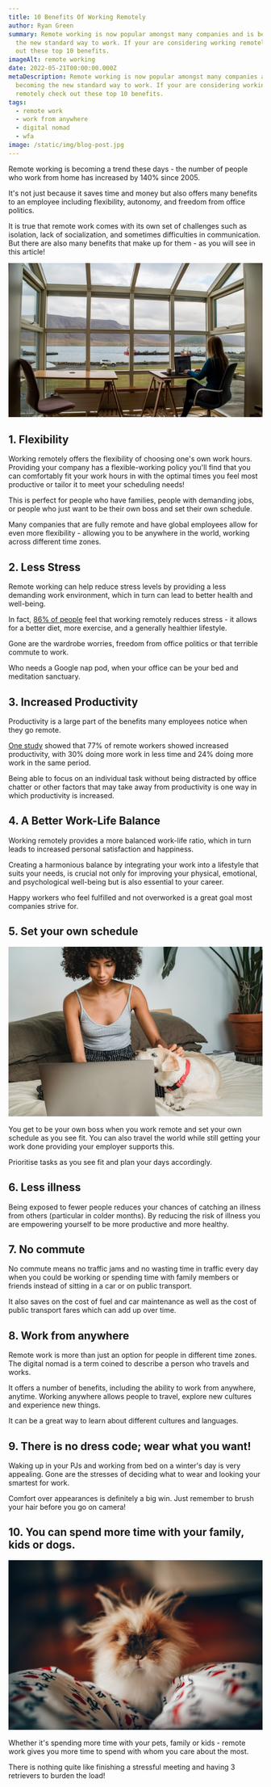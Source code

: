 ```yaml
---
title: 10 Benefits Of Working Remotely
author: Ryan Green
summary: Remote working is now popular amongst many companies and is becoming
  the new standard way to work. If your are considering working remotely check
  out these top 10 benefits.
imageAlt: remote working
date: 2022-05-21T00:00:00.000Z
metaDescription: Remote working is now popular amongst many companies and is
  becoming the new standard way to work. If your are considering working
  remotely check out these top 10 benefits.
tags:
  - remote work
  - work from anywhere
  - digital nomad
  - wfa
image: /static/img/blog-post.jpg
---
```

Remote working is becoming a trend these days - the number of people who work from home has increased by 140% since 2005.

It's not just because it saves time and money but also offers many benefits to an employee including flexibility, autonomy, and freedom from office politics.

It is true that remote work comes with its own set of challenges such as isolation, lack of socialization, and sometimes difficulties in communication. But there are also many benefits that make up for them - as you will see in this article!

![remote work](/static/img/blog-post.jpg "remote work")

## 1. Flexibility

Working remotely offers the flexibility of choosing one's own work hours. Providing your company has a flexible-working policy you'll find that you can comfortably fit your work hours in with the optimal times you feel most productive or tailor it to meet your scheduling needs!

This is perfect for people who have families, people with demanding jobs, or people who just want to be their own boss and set their own schedule.

Many companies that are fully remote and have global employees allow for even more flexibility - allowing you to be anywhere in the world, working across different time zones.

## 2. Less Stress

Remote working can help reduce stress levels by providing a less demanding work environment, which in turn can lead to better health and well-being.

In fact, [86% of people](https://www.smallbizgenius.net/by-the-numbers/remote-work-statistics/) feel that working remotely reduces stress - it allows for a better diet, more exercise, and a generally healthier lifestyle.

Gone are the wardrobe worries, freedom from office politics or that terrible commute to work.

Who needs a Google nap pod, when your office can be your bed and meditation sanctuary.

## 3. Increased Productivity

Productivity is a large part of the benefits many employees notice when they go remote.

[One study](https://www.apollotechnical.com/working-from-home-productivity-statistics/) showed that 77% of remote workers showed increased productivity, with 30% doing more work in less time and 24% doing more work in the same period.

Being able to focus on an individual task without being distracted by office chatter or other factors that may take away from productivity is one way in which productivity is increased.

## 4. A Better Work-Life Balance

Working remotely provides a more balanced work-life ratio, which in turn leads to increased personal satisfaction and happiness.

Creating a harmonious balance by integrating your work into a lifestyle that suits your needs, is crucial not only for improving your physical, emotional, and psychological well-being but is also essential to your career.

Happy workers who feel fulfilled and not overworked is a great goal most companies strive for.

## 5. Set your own schedule

![working remotely benefits](/static/img/1.jpg "working remotely benefits ")

You get to be your own boss when you work remote and set your own schedule as you see fit. You can also travel the world while still getting your work done providing your employer supports this.

Prioritise tasks as you see fit and plan your days accordingly.

## 6. Less illness

Being exposed to fewer people reduces your chances of catching an illness from others (particular in colder months). By reducing the risk of illness you are empowering yourself to be more productive and more healthy.

## 7. No commute

No commute means no traffic jams and no wasting time in traffic every day when you could be working or spending time with family members or friends instead of sitting in a car or on public transport.

It also saves on the cost of fuel and car maintenance as well as the cost of public transport fares which can add up over time.

## 8. Work from anywhere

Remote work is more than just an option for people in different time zones. The digital nomad is a term coined to describe a person who travels and works.

It offers a number of benefits, including the ability to work from anywhere, anytime. Working anywhere allows people to travel, explore new cultures and experience new things.

It can be a great way to learn about different cultures and languages.

## 9. There is no dress code; wear what you want!

Waking up in your PJs and working from bed on a winter's day is very appealing. Gone are the stresses of deciding what to wear and looking your smartest for work.

Comfort over appearances is definitely a big win. Just remember to brush your hair before you go on camera!

## 10. You can spend more time with your family, kids or dogs.

![benefits of remote working](/static/img/2.jpg "benefits of remote working")

Whether it's spending more time with your pets, family or kids - remote work gives you more time to spend with whom you care about the most.

There is nothing quite like finishing a stressful meeting and having 3 retrievers to burden the load!
